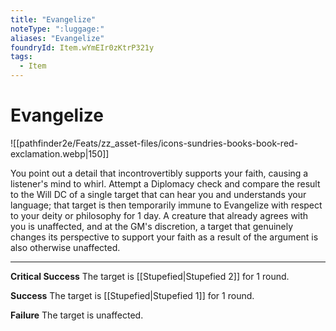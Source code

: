 ```yaml
---
title: "Evangelize"
noteType: ":luggage:"
aliases: "Evangelize"
foundryId: Item.wYmEIr0zKtrP321y
tags:
  - Item
---
```


# Evangelize
![[pathfinder2e/Feats/zz_asset-files/icons-sundries-books-book-red-exclamation.webp|150]]

You point out a detail that incontrovertibly supports your faith, causing a listener's mind to whirl. Attempt a Diplomacy check and compare the result to the Will DC of a single target that can hear you and understands your language; that target is then temporarily immune to Evangelize with respect to your deity or philosophy for 1 day. A creature that already agrees with you is unaffected, and at the GM's discretion, a target that genuinely changes its perspective to support your faith as a result of the argument is also otherwise unaffected.

* * *

**Critical Success** The target is [[Stupefied|Stupefied 2]] for 1 round.

**Success** The target is [[Stupefied|Stupefied 1]] for 1 round.

**Failure** The target is unaffected.
